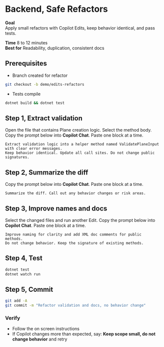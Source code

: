 # Backend, Safe Refactors

**Goal**  
Apply small refactors with Copilot Edits, keep behavior identical, and pass tests.

**Time** 8 to 12 minutes  
**Best for** Readability, duplication, consistent docs

## Prerequisites
- Branch created for refactor
```bash
git checkout -b demo/edits-refactors
```
- Tests compile
```bash
dotnet build && dotnet test
```

## Step 1, Extract validation
Open the file that contains Plane creation logic. Select the method body.
Copy the prompt below into **Copilot Chat**. Paste one block at a time.
```
Extract validation logic into a helper method named ValidatePlaneInput with clear error messages. 
Keep behavior identical. Update all call sites. Do not change public signatures.
```

## Step 2, Summarize the diff
Copy the prompt below into **Copilot Chat**. Paste one block at a time.
```
Summarize the diff. Call out any behavior changes or risk areas.
```

## Step 3, Improve names and docs
Select the changed files and run another Edit.
Copy the prompt below into **Copilot Chat**. Paste one block at a time.
```
Improve naming for clarity and add XML doc comments for public methods. 
Do not change behavior. Keep the signature of existing methods.
```

## Step 4, Test
```bash
dotnet test
dotnet watch run
```

## Step 5, Commit
```bash
git add -A
git commit -m "Refactor validation and docs, no behavior change"
```


### Verify
- Follow the on screen instructions
- If Copilot changes more than expected, say: **Keep scope small, do not change behavior** and retry
